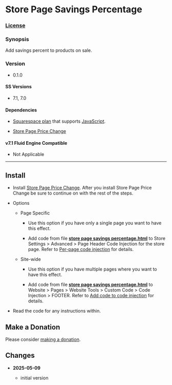# Store Page Savings Percentage

### [License][1]

### Synopsis

Add savings percent to products on sale.

### Version

  * 0.1.0

#### SS Versions

  * 7.1, 7.0

#### Dependencies

  * [Squarespace plan][2] that supports [JavaScript][3].
  
  * [Store Page Price Change][4]

#### v7.1 Fluid Engine Compatible

  * Not Applicable

---

## Install

* Install [Store Page Price Change][5]. After you install Store Page Price
  Change be sure to continue on with the rest of the steps.
  
* Options

  * Page Specific
  
    * Use this option if you have only a single page you want to have this
      effect.
      
    * Add code from file **[store page savings percentage.html][6]** to
      Store Settings > Advanced > Page Header Code Injection for the store page.
      Refer to [Per-page code injection][7] for details.
      
  * Site-wide
  
    * Use this option if you have multiple pages where you want to have this
      effect.
      
    * Add code from file **[store page savings percentage.html][6]** to
      Website > Pages > Website Tools > Custom Code > Code Injection > FOOTER.
      Refer to [Add code to code injection][8] for details.
      
* Read the code for any instructions within.

## Make a Donation

Please consider [making a donation][9].

## Changes

<!-- * **2023-04-22**

  * restructured the code to reduce some nesting
  * bumped version to 0.2.0
  -->
* **2025-05-09**

  * initial version

[1]: https://github.com/tomsWebConsulting/twcsl/blob/main/LICENSE.txt#L1
[2]: https://www.squarespace.com/pricing
[3]: https://en.wikipedia.org/wiki/JavaScript
[4]: https://github.com/tomsWebConsulting/twcsl/tree/main/Page/Store/Store%20Page%20Price%20Change
[5]: https://github.com/tomsWebConsulting/twcsl/tree/main/Page/Store/Store%20Page%20Price%20Change#store-page-price-change
[6]: store%20page%20savings%20percentage.html#L1
[7]: https://support.squarespace.com/hc/en-us/articles/205815908-Using-code-injection#toc-per-page-code-injection
[8]: https://support.squarespace.com/hc/en-us/articles/205815908-Using-code-injection#toc-add-code-to-code-injection
[9]: https://github.com/tomsWebConsulting/twcsl#make-a-donation
